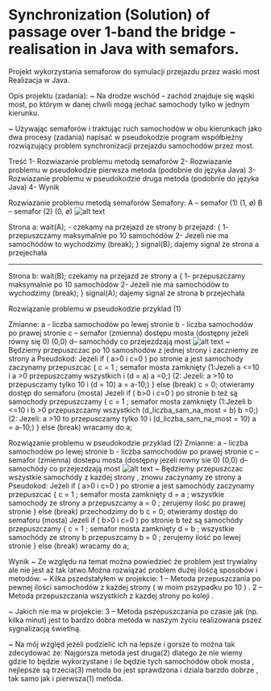 # Synchronization (Solution) of passage over 1-band the bridge - realisation in Java with semafors.
Projekt wykorzystania semaforow do symulacji przejazdu przez waski most Realizacja w Java.


Opis projektu (zadania):
 ~ Na drodze wschód – zachód znajduje się wąski most, po którym w danej chwili mogą jechać samochody tylko w jednym kierunku. 
 

~ Używając semaforów i traktując ruch samochodów w obu kierunkach jako dwa procesy (zadania) napisać w pseudokodzie program współbieżny rozwiązujący problem synchronizacji przejazdu samochodów przez most. 



Treść
1-	Rozwiazanie problemu metodą semaforów
2-	Rozwiazanie problemu w pseudokodzie pierwsza metoda (podobnie do języka Java)
3-	Rozwiazanie problemu w pseudokodzie druga metoda (podobnie do języka Java)
4-	Wynik





Rozwiazanie problemu metodą semaforów
Semafory:
A – semafor (1)  (1, ø)
B – semafor (2) (0, ø)
![alt text](https://pp.userapi.com/c851420/v851420223/a1313/HhG7Sn4nCAw.jpg)
 
Strona a:
wait(A); - czekamy na przejazd ze strony  b
przejazd:
{
1-	przepuszczamy maksymalnie po 10 samochódów
2-	Jezeli nie ma samochódów to wychodzimy (break);
}
signal(B); dajemy signal że strona a przejechała
_____________________________________________________
Strona b:
wait(B); czekamy na przejazd ze strony a
{
1-	przepuszczamy maksymalnie po 10 samochódów
2-	Jezeli nie ma samochódów to wychodzimy (break);
}
signal(A); dajemy signal że strona b przejechała



Rozwiązanie problemu w pseudokodzie przyklad (1)

Zmianne:
a - liczba samochodów po lewej stronie 
b - liczba samochodów po prawej stronie 
c – semafor (zmienna) dostępu mosta (dostępny jeżeli równy się 0) (0,0)
d– samochódy co przejezdzają most
 ![alt text](https://pp.userapi.com/c851420/v851420223/a1313/HhG7Sn4nCAw.jpg)
~ Będziemy przepuszczac po 10 samoshodów z jednej strony
i zaczniemy ze strony a 
Pseudokod:
Jezeli if ( a>0 i c=0 ) po stronie a jest samochody zaczynamy przepuszcac 
{
c = 1 ; semafor mosta zamknięty 
(1:Jezeli a <=10 i a >0 przepuszczamy wszystkich i (d = a) 
a =0;)
(2: Jezeli: a >10 to przepusczamy tylko 10 i (d = 10)
a = a-10;) 
} else (break)
c = 0; otwieramy dostęp do semaforu  (mosta)
Jezeli if ( b>0 i c=0 ) po stronie b też są samochody przepuszczamy
{
c = 1 ; semafor mosta zamknięty
 (1:Jezeli b <=10 i b >0 przepuszczamy wszystkich (d_liczba_sam_na_most = b)
b =0;)
(2: Jezeli: a >10 to przepusczamy tylko 10 i (d_liczba_sam_na_most = 10)
a = a-10;)
} else (break) wracamy do a; 




Rozwiązanie problemu w pseudokodzie przyklad (2)
Zmianne:
a - liczba samochodów po lewej stronie 
b - liczba samochodów po prawej stronie 
c – semafor (zmienna) dostepu mosta (dostępny jezeli rowny sie 0) (0,0)
d– samochódy co przejezdzają most
 ![alt text](https://pp.userapi.com/c851420/v851420223/a1313/HhG7Sn4nCAw.jpg)
~ Będziemy przepuszczac wszystkie samochódy z kazdej strony , znowu zaczynamy ze strony a
Pseudokod:
Jeżeli if ( a>0 i c=0 ) po stronie a jest samochódy zaczynamy przepuszcać
{
c = 1 ; semafor mosta zamknięty
d = a ; wszystkie samochody ze strony a przepuszcamy
a = 0 ; zerujemy ilość po prawej stronie
} else (break) przechodzimy do b
c = 0; otwieramy dostęp do semaforu  (mosta)
Jezeli if ( b>0 i c=0 ) po stronie b też są samochódy przepuszczamy
{
c = 1 ; semafor mosta zamknięty
d = b ; wszystkie samochódy ze strony b przepuszcamy
b = 0 ; zerujemy ilość po lewej stronie
} else (break) wracamy do a; 


Wynik
~ Ze względu na temat można powiedzieć że problem jest trywialny ale nie jest aż tak latwo.Można rozwiązać problem dużej ilośćą sposobów i metodów.
~ Kilka pszedstałyłem w projekcie:
1 – Metoda przepuszczania po pewnej ilości samochodów z każdej strony ( w moim pszypadku po 10 ) .
2 – Metoda przepuszczania wszystkich z kazdej strony po koleji .

~ Jakich nie ma w projekcie:
3 – Metoda pszepuszczania po czasie jak (np. kilka minut) 
jest to bardzo dobra metoda w naszym życiu realizowana pszez sygnalizacją świetlną.

~ Na mój względ jeżeli podzielić ich na lepsze i gorsze to można tak zdecydować że:
Najgorsza metoda jest druga(2) dlatego że nie wiemy gdzie to będzie wykorzystane i ile będzie tych samochódów obok mosta , nejlepsze są trzecia(3) metoda bo jest sprawdzona i dziala barzdo dobrze , tak samo jak i pierwsza(1) metoda.

